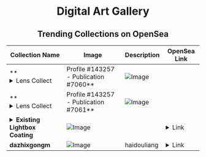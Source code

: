 <div align="center">

# Digital Art Gallery

## Trending Collections on OpenSea

| Collection Name                       | Image                                                                                     | Description                       | OpenSea Link                                                                                          |
|---------------------------------------|-------------------------------------------------------------------------------------------|-----------------------------------|--------------------------------------------------------------------------------------------------------|
| **<details><summary>Lens Collect | Profile #143257 - Publication #7060</summary></details>** | ![Image](https://i.seadn.io/s/raw/files/d9f6e3fef4e81815f33cc77c5e178d3d.png?w=500&auto=format?w=200&auto=format) |  | <details><summary>Link</summary>[Lens Collect | Profile #143257 - Publication #7060](https://opensea.io/collection/lens-collect-profile-143257-publication-7060)</details> |
| **<details><summary>Lens Collect | Profile #143257 - Publication #7061</summary></details>** | ![Image](https://i.seadn.io/s/raw/files/3b894201405b44b39c57fc2042a08cce.png?w=500&auto=format?w=200&auto=format) |  | <details><summary>Link</summary>[Lens Collect | Profile #143257 - Publication #7061](https://opensea.io/collection/lens-collect-profile-143257-publication-7061)</details> |
| **<details><summary>Existing Lightbox Coating</summary></details>** | ![Image](https://i.seadn.io/s/raw/files/d1cb2342370d71f46f3397db5943f7cf.jpg?w=500&auto=format?w=200&auto=format) |  | <details><summary>Link</summary>[Existing Lightbox Coating](https://opensea.io/collection/existing-lightbox-coating)</details> |
| **dazhixgongm** | ![Image](https://i.seadn.io/s/raw/files/c666026eed0faaff79e629404a50a156.jpg?w=500&auto=format?w=200&auto=format) | haidouliang | <details><summary>Link</summary>[dazhixgongm](https://opensea.io/collection/dazhixgongm)</details> |

</div>